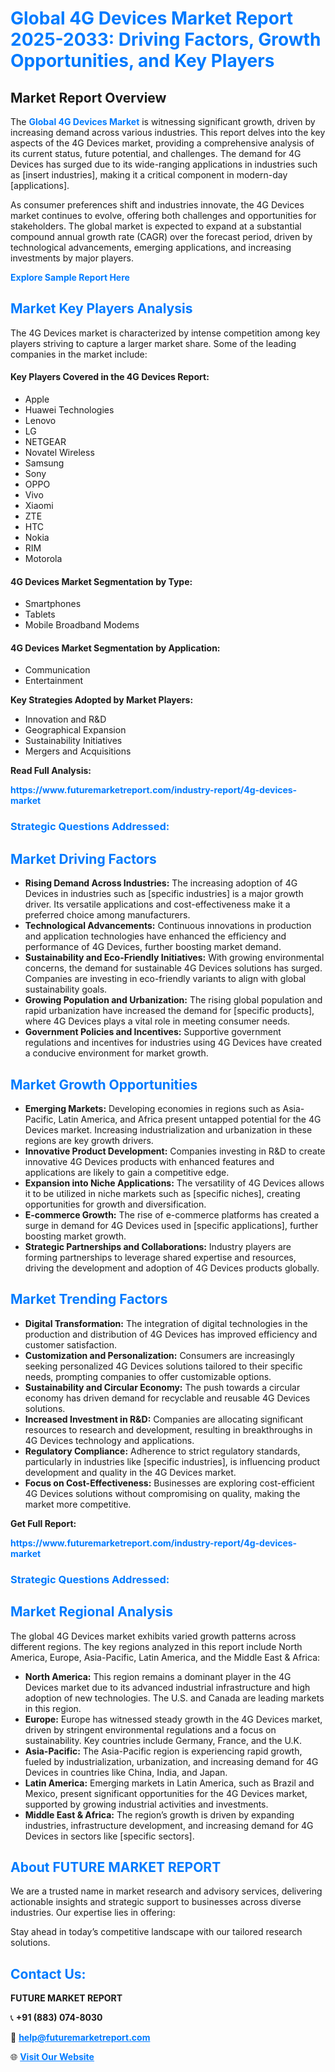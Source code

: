 <h1 style="color: #007BFF;">Global 4G Devices Market Report 2025-2033: Driving Factors, Growth Opportunities, and Key Players</h1>

<section id="overview">
<h2>Market Report Overview</h2>
<p>The <a href="https://www.futuremarketreport.com/industry-report/4g-devices-market" style="color: #007BFF; text-decoration: none;"><strong>Global 4G Devices Market</strong></a> is witnessing significant growth, driven by increasing demand across various industries. This report delves into the key aspects of the 4G Devices market, providing a comprehensive analysis of its current status, future potential, and challenges. The demand for 4G Devices has surged due to its wide-ranging applications in industries such as [insert industries], making it a critical component in modern-day [applications].</p>
<p>As consumer preferences shift and industries innovate, the 4G Devices market continues to evolve, offering both challenges and opportunities for stakeholders. The global market is expected to expand at a substantial compound annual growth rate (CAGR) over the forecast period, driven by technological advancements, emerging applications, and increasing investments by major players.</p>
</section>

<section id="overview">
<p><a href="https://www.futuremarketreport.com/request-sample/reportId=33687" style="color: #007BFF; text-decoration: none;"><strong>Explore Sample Report Here</strong></a></p>
</section>

<section id="key-players">
<h2 style="color: #007BFF;">Market Key Players Analysis</h2>
<p>The 4G Devices market is characterized by intense competition among key players striving to capture a larger market share. Some of the leading companies in the market include:</p>
<h4>Key Players Covered in the 4G Devices Report:</h4>
<ul><li>Apple</li><li>Huawei Technologies</li><li>Lenovo</li><li>LG</li><li>NETGEAR</li><li>Novatel Wireless</li><li>Samsung</li><li>Sony</li><li>OPPO</li><li>Vivo</li><li>Xiaomi</li><li>ZTE</li><li>HTC</li><li>Nokia</li><li>RIM</li><li>Motorola</li></ul>
<h4>4G Devices Market Segmentation by Type:</h4>
<ul><li>Smartphones</li><li>Tablets</li><li>Mobile Broadband Modems</li></ul>

<h4>4G Devices Market Segmentation by Application:</h4>
<ul><li>Communication</li><li>Entertainment</li></ul>
<p><strong>Key Strategies Adopted by Market Players:</strong></p>
<ul>
<li>Innovation and R&D</li>
<li>Geographical Expansion</li>
<li>Sustainability Initiatives</li>
<li>Mergers and Acquisitions</li>
</ul>
</section>

<section>
<p><strong>Read Full Analysis: </strong></p><a href="https://www.futuremarketreport.com/industry-report/4g-devices-market" style="color: #007BFF; text-decoration: none;"><strong>https://www.futuremarketreport.com/industry-report/4g-devices-market</strong></a>
<h3 style="color: #007BFF;">Strategic Questions Addressed:</h3>
</section>

<section id="driving-factors">
<h2 style="color: #007BFF;">Market Driving Factors</h2>
<ul>
<li><strong>Rising Demand Across Industries:</strong> The increasing adoption of 4G Devices in industries such as [specific industries] is a major growth driver. Its versatile applications and cost-effectiveness make it a preferred choice among manufacturers.</li>
<li><strong>Technological Advancements:</strong> Continuous innovations in production and application technologies have enhanced the efficiency and performance of 4G Devices, further boosting market demand.</li>
<li><strong>Sustainability and Eco-Friendly Initiatives:</strong> With growing environmental concerns, the demand for sustainable 4G Devices solutions has surged. Companies are investing in eco-friendly variants to align with global sustainability goals.</li>
<li><strong>Growing Population and Urbanization:</strong> The rising global population and rapid urbanization have increased the demand for [specific products], where 4G Devices plays a vital role in meeting consumer needs.</li>
<li><strong>Government Policies and Incentives:</strong> Supportive government regulations and incentives for industries using 4G Devices have created a conducive environment for market growth.</li>
</ul>
</section>

<section id="growth-opportunities">
<h2 style="color: #007BFF;">Market Growth Opportunities</h2>
<ul>
<li><strong>Emerging Markets:</strong> Developing economies in regions such as Asia-Pacific, Latin America, and Africa present untapped potential for the 4G Devices market. Increasing industrialization and urbanization in these regions are key growth drivers.</li>
<li><strong>Innovative Product Development:</strong> Companies investing in R&D to create innovative 4G Devices products with enhanced features and applications are likely to gain a competitive edge.</li>
<li><strong>Expansion into Niche Applications:</strong> The versatility of 4G Devices allows it to be utilized in niche markets such as [specific niches], creating opportunities for growth and diversification.</li>
<li><strong>E-commerce Growth:</strong> The rise of e-commerce platforms has created a surge in demand for 4G Devices used in [specific applications], further boosting market growth.</li>
<li><strong>Strategic Partnerships and Collaborations:</strong> Industry players are forming partnerships to leverage shared expertise and resources, driving the development and adoption of 4G Devices products globally.</li>
</ul>
</section>

<section id="trending-factors">
<h2 style="color: #007BFF;">Market Trending Factors</h2>
<ul>
<li><strong>Digital Transformation:</strong> The integration of digital technologies in the production and distribution of 4G Devices has improved efficiency and customer satisfaction.</li>
<li><strong>Customization and Personalization:</strong> Consumers are increasingly seeking personalized 4G Devices solutions tailored to their specific needs, prompting companies to offer customizable options.</li>
<li><strong>Sustainability and Circular Economy:</strong> The push towards a circular economy has driven demand for recyclable and reusable 4G Devices solutions.</li>
<li><strong>Increased Investment in R&D:</strong> Companies are allocating significant resources to research and development, resulting in breakthroughs in 4G Devices technology and applications.</li>
<li><strong>Regulatory Compliance:</strong> Adherence to strict regulatory standards, particularly in industries like [specific industries], is influencing product development and quality in the 4G Devices market.</li>
<li><strong>Focus on Cost-Effectiveness:</strong> Businesses are exploring cost-efficient 4G Devices solutions without compromising on quality, making the market more competitive.</li>
</ul>
</section>

<section>
<p><strong>Get Full Report: </strong></p><a href="https://www.futuremarketreport.com/industry-report/4g-devices-market" style="color: #007BFF; text-decoration: none;"><strong>https://www.futuremarketreport.com/industry-report/4g-devices-market</strong></a>
<h3 style="color: #007BFF;">Strategic Questions Addressed:</h3>
</section>


<section id="regional-analysis">
<h2 style="color: #007BFF;">Market Regional Analysis</h2>
<p>The global 4G Devices market exhibits varied growth patterns across different regions. The key regions analyzed in this report include North America, Europe, Asia-Pacific, Latin America, and the Middle East & Africa:</p>
<ul>
<li><strong>North America:</strong> This region remains a dominant player in the 4G Devices market due to its advanced industrial infrastructure and high adoption of new technologies. The U.S. and Canada are leading markets in this region.</li>
<li><strong>Europe:</strong> Europe has witnessed steady growth in the 4G Devices market, driven by stringent environmental regulations and a focus on sustainability. Key countries include Germany, France, and the U.K.</li>
<li><strong>Asia-Pacific:</strong> The Asia-Pacific region is experiencing rapid growth, fueled by industrialization, urbanization, and increasing demand for 4G Devices in countries like China, India, and Japan.</li>
<li><strong>Latin America:</strong> Emerging markets in Latin America, such as Brazil and Mexico, present significant opportunities for the 4G Devices market, supported by growing industrial activities and investments.</li>
<li><strong>Middle East & Africa:</strong> The region’s growth is driven by expanding industries, infrastructure development, and increasing demand for 4G Devices in sectors like [specific sectors].</li>
</ul>
</section>

<footer>
<h2 style="color: #007BFF;">About FUTURE MARKET REPORT</h2>
<p>We are a trusted name in market research and advisory services, delivering actionable insights and strategic support to businesses across diverse industries. Our expertise lies in offering:</p>

<p>Stay ahead in today’s competitive landscape with our tailored research solutions.</p>

<h2 style="color: #007BFF;">Contact Us:</h2>
<p><strong>FUTURE MARKET REPORT</strong></p>
<p>📞 <strong>+91 (883) 074-8030</strong></p>
<p>📧 <strong><a href="mailto:help@futuremarketreport.com" style="color: #007BFF;">help@futuremarketreport.com</a></strong></p>
<p>🌐 <strong><a href="https://www.futuremarketreport.com/" style="color: #007BFF;">Visit Our Website</a></strong></p>
</footer>
